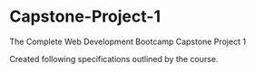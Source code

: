# Capstone-Project-1
The Complete Web Development Bootcamp Capstone Project 1

Created following specifications outlined by the course.
